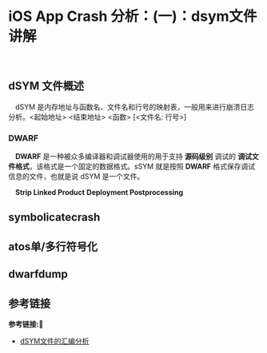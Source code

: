 # iOS App Crash 分析：(一)：dsym文件讲解

&emsp;

## dSYM 文件概述

&emsp;dSYM 是内存地址与函数名、文件名和行号的映射表，一般用来进行崩溃日志分析。<起始地址> <结束地址> <函数> [<文件名: 行号>]

### DWARF 

&emsp;**DWARF** 是一种被众多编译器和调试器使用的用于支持 **源码级别** 调试的 **调试文件格式**，该格式是一个固定的数据格式。sSYM 就是按照 **DWARF** 格式保存调试信息的文件，也就是说 dSYM 是一个文件。

&emsp;**Strip Linked Product** **Deployment Postprocessing**

## symbolicatecrash

## atos单/多行符号化

## dwarfdump



## 参考链接
**参考链接:🔗**
+ [dSYM文件的汇编分析](https://juejin.cn/post/6925618080941146125)
